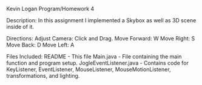 Kevin Logan
Program/Homework 4

Description: In this assignment I implemented a Skybox as well as 3D scene inside of it.

Directions:
	Adjust Camera: Click and Drag.
	Move Forward: W
	Move Right: S
	Move Back: D
	Move Left: A
	

 
 Files Included:
 	README - This file
 	Main.java - File containing the main function and program setup.
 	JogleEventListener.java - Contains code for KeyListener, EventListener, 
 							  MouseListener, MouseMotionListener, transformations,
 							  and lighting.
